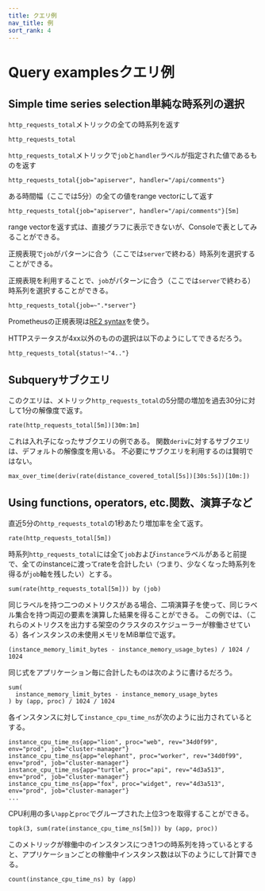 ```yaml
---
title: クエリ例
nav_title: 例
sort_rank: 4
---
```


# <span class="anchor-text-supplement">Query examples</span>クエリ例

## <span class="anchor-text-supplement">Simple time series selection</span>単純な時系列の選択

`http_requests_total`メトリックの全ての時系列を返す

    http_requests_total

`http_requests_total`メトリックで`job`と`handler`ラベルが指定された値であるものを返す

    http_requests_total{job="apiserver", handler="/api/comments"}

ある時間幅（ここでは5分）の全ての値をrange vectorにして返す

    http_requests_total{job="apiserver", handler="/api/comments"}[5m]

range vectorを返す式は、直接グラフに表示できないが、Consoleで表としてみることができる。

正規表現で`job`がパターンに合う（ここでは`server`で終わる）時系列を選択することができる。

正規表現を利用することで、`job`がパターンに合う（ここでは`server`で終わる）時系列を選択することができる。

    http_requests_total{job=~".*server"}

Prometheusの正規表現は[RE2 syntax](https://github.com/google/re2/wiki/Syntax)を使う。

HTTPステータスが4xx以外のものの選択は以下のようにしてできるだろう。

    http_requests_total{status!~"4.."}

## <span class="anchor-text-supplement">Subquery</span>サブクエリ

このクエリは、メトリック`http_requests_total`の5分間の増加を過去30分に対して1分の解像度で返す。

    rate(http_requests_total[5m])[30m:1m]

これは入れ子になったサブクエリの例である。
関数`deriv`に対するサブクエリは、デフォルトの解像度を用いる。
不必要にサブクエリを利用するのは賢明ではない。

    max_over_time(deriv(rate(distance_covered_total[5s])[30s:5s])[10m:])

## <span class="anchor-text-supplement">Using functions, operators, etc.</span>関数、演算子など

直近5分の`http_requests_total`の1秒あたり増加率を全て返す。

    rate(http_requests_total[5m])

時系列`http_requests_total`には全て`job`および`instance`ラベルがあると前提で、全てのinstanceに渡ってrateを合計したい（つまり、少なくなった時系列を得るが`job`軸を残したい）とする。

    sum(rate(http_requests_total[5m])) by (job)

同じラベルを持つ二つのメトリクスがある場合、二項演算子を使って、同じラベル集合を持つ両辺の要素を演算した結果を得ることができる。
この例では、（これらのメトリクスを出力する架空のクラスタのスケジューラーが稼働させている）各インスタンスの未使用メモリをMiB単位で返す。

    (instance_memory_limit_bytes - instance_memory_usage_bytes) / 1024 / 1024

同じ式をアプリケーション毎に合計したものは次のように書けるだろう。

    sum(
      instance_memory_limit_bytes - instance_memory_usage_bytes
    ) by (app, proc) / 1024 / 1024

各インスタンスに対して`instance_cpu_time_ns`が次のように出力されているとする。

    instance_cpu_time_ns{app="lion", proc="web", rev="34d0f99", env="prod", job="cluster-manager"}
    instance_cpu_time_ns{app="elephant", proc="worker", rev="34d0f99", env="prod", job="cluster-manager"}
    instance_cpu_time_ns{app="turtle", proc="api", rev="4d3a513", env="prod", job="cluster-manager"}
    instance_cpu_time_ns{app="fox", proc="widget", rev="4d3a513", env="prod", job="cluster-manager"}
    ...

CPU利用の多い`app`と`proc`でグループされた上位3つを取得することができる。

    topk(3, sum(rate(instance_cpu_time_ns[5m])) by (app, proc))

このメトリックが稼働中のインスタンスにつき1つの時系列を持っているとすると、アプリケーションごとの稼働中インスタンス数は以下のようにして計算できる。

    count(instance_cpu_time_ns) by (app)
